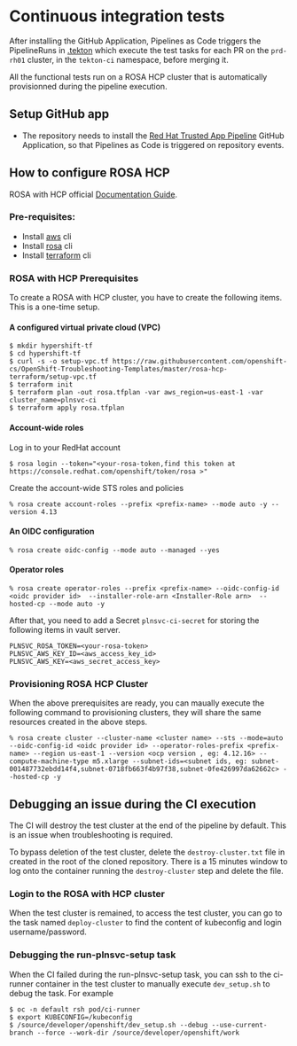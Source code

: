 # Continuous integration tests

After installing the GitHub Application, Pipelines as Code triggers the PipelineRuns in [.tekton](../../.tekton) which execute the test tasks for each PR on the `prd-rh01` cluster, in the `tekton-ci` namespace, before merging it.

All the functional tests run on a ROSA HCP cluster that is automatically provisionned during the pipeline execution.

## Setup GitHub app

- The repository needs to install the [Red Hat Trusted App Pipeline](https://github.com/apps/red-hat-trusted-app-pipeline) GitHub Application, so that Pipelines as Code is triggered on repository events.

## How to configure ROSA HCP

ROSA with HCP official [Documentation Guide](https://docs.openshift.com/rosa/rosa_hcp/rosa-hcp-sts-creating-a-cluster-quickly.html).

### Pre-requisites:

- Install [aws](https://docs.aws.amazon.com/cli/latest/userguide/getting-started-install.html) cli
- Install [rosa](https://docs.openshift.com/rosa/rosa_cli/rosa-get-started-cli.html) cli
- Install [terraform](https://developer.hashicorp.com/terraform/tutorials/aws-get-started/install-cli) cli

### ROSA with HCP Prerequisites
To create a ROSA with HCP cluster, you have to create the following items. This is a one-time setup.

#### A configured virtual private cloud (VPC)

```
$ mkdir hypershift-tf
$ cd hypershift-tf
$ curl -s -o setup-vpc.tf https://raw.githubusercontent.com/openshift-cs/OpenShift-Troubleshooting-Templates/master/rosa-hcp-terraform/setup-vpc.tf
$ terraform init
$ terraform plan -out rosa.tfplan -var aws_region=us-east-1 -var cluster_name=plnsvc-ci
$ terraform apply rosa.tfplan
```

#### Account-wide roles
Log in to your RedHat account

```
$ rosa login --token="<your-rosa-token,find this token at https://console.redhat.com/openshift/token/rosa >"
```

Create the account-wide STS roles and policies

```
% rosa create account-roles --prefix <prefix-name> --mode auto -y --version 4.13
```

#### An OIDC configuration

```
% rosa create oidc-config --mode auto --managed --yes
```

#### Operator roles

```
% rosa create operator-roles --prefix <prefix-name> --oidc-config-id <oidc provider id>  --installer-role-arn <Installer-Role arn>  --hosted-cp --mode auto -y
```

After that, you need to add a Secret `plnsvc-ci-secret` for storing the following items in vault server.

```
PLNSVC_ROSA_TOKEN=<your-rosa-token>
PLNSVC_AWS_KEY_ID=<aws_access_key_id>
PLNSVC_AWS_KEY=<aws_secret_access_key>
```

### Provisioning ROSA HCP Cluster
When the above prerequisites are ready, you can maually execute the following command to provisioning clusters, they will share the same resources created in the above steps.

```
% rosa create cluster --cluster-name <cluster name> --sts --mode=auto --oidc-config-id <oidc provider id> --operator-roles-prefix <prefix-name> --region us-east-1 --version <ocp version , eg: 4.12.16> --compute-machine-type m5.xlarge --subnet-ids=<subnet ids, eg: subnet-001487732ebdd14f4,subnet-0718fb663f4b97f38,subnet-0fe426997da62662c> --hosted-cp -y
```

## Debugging an issue during the CI execution
The CI will destroy the test cluster at the end of the pipeline by default.
This is an issue when troubleshooting is required.

To bypass deletion of the test cluster, delete the `destroy-cluster.txt` file in created in the root of the cloned repository.
There is a 15 minutes window to log onto the container running the `destroy-cluster` step and delete the file.

### Login to the ROSA with HCP cluster
When the test cluster is remained, to access the test cluster, you can go to the task named `deploy-cluster` to find the content of kubeconfig and login username/password.  

### Debugging the run-plnsvc-setup task
When the CI failed during the run-plnsvc-setup task, you can ssh to the ci-runner container in the test cluster to manually execute `dev_setup.sh` to debug the task. For example

```
$ oc -n default rsh pod/ci-runner
$ export KUBECONFIG=/kubeconfig
$ /source/developer/openshift/dev_setup.sh --debug --use-current-branch --force --work-dir /source/developer/openshift/work
```
